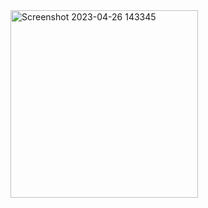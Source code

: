 <img width="300" alt="Screenshot 2023-04-26 143345" src="https://user-images.githubusercontent.com/99177572/234530553-7d627b9a-4d31-4f5d-ab0e-9964c9dccb3b.png">

